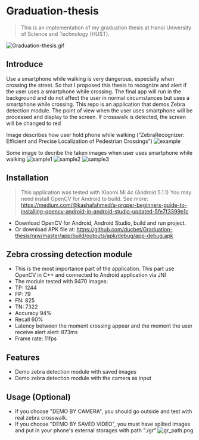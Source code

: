 # Graduation-thesis
> This is an implementation of my graduation thesis at Hanoi University of Science and Technology (HUST). 
	
![Graduation-thesis.gif](./app/src/main/gr.gif)

## Introduce
Use a smartphone while walking is very dangerous, especially when crossing the street. So that I proposed this thesis to recognize and alert if the user uses a smartphone while crossing. The final app will run in the background and do not affect the user in normal circumstances but uses a smartphone while crossing. 
This repo is an application that demos Zebra detection module. The point of view when the user uses smartphone will be processed and display to the screen. If crosswalk is detected, the screen will be changed to red

Image describes how user hold phone while walking (“ZebraRecognizer: Efficient and Precise Localization of Pedestrian Crossings”)
![example](./app/src/main/sample1.png)

Some image to decribe the taken images when user uses smartphone while walking
![sample1](./app/src/main/sample1.png)
![sample2](./app/src/main/sample2.png)
![sample3](./app/src/main/sample3.png)

## Installation
> This application was tested with Xiaomi Mi 4c (Android 5.1.1)
> You may need install OpenCV for Android to build. See more: https://medium.com/@kashafahmed/a-proper-beginners-guide-to-installing-opencv-android-in-android-studio-updated-5fe7f3399e1c

- Download OpenCV for Android, Android Studio, build and run project.
- Or download APK file at: https://github.com/ducbet/Graduation-thesis/raw/master/app/build/outputs/apk/debug/app-debug.apk
## Zebra crossing detection module
- This is the most importance part of the application. This part use OpenCV in C++ and connected to Android application via JNI
- The module tested with 9470 images:
- TP: 1244
- FP: 79 
- FN: 825
- TN: 7322
- Accuracy 94%
- Recall 60%
- Latency between the moment crossing appear and the moment the user receive alert alert: 873ms
- Frame rate: 11fps
## Features
- Demo zebra detection module with saved images
- Demo zebra detection module with the camera as input
## Usage (Optional)
- If you choose "DEMO BY CAMERA", you should go outside and test with real zebra crosswalk.
- If you choose "DEMO BY SAVED VIDEO", you must have splited images and put in your phone's external storages with path "./gr"
![gr_path.png](./app/src/main/gr_path.png)